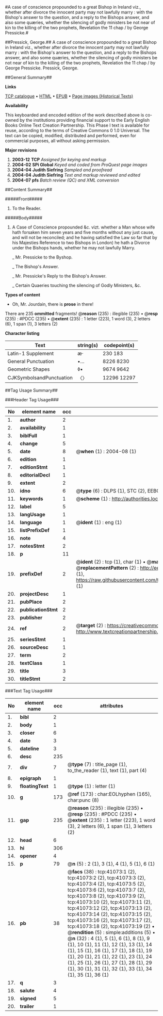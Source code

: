 #A case of conscience propounded to a great Bishop in Ireland viz., whether after divorce the innocent party may not lawfully marry : with the Bishop's answer to the question, and a reply to the Bishops answer, and also some quæries, whether the silencing of godly ministers be not near of kin to the killing of the two prophets, Revelation the 11 chap / by George Pressicke.#

##Pressick, George.##
A case of conscience propounded to a great Bishop in Ireland viz., whether after divorce the innocent party may not lawfully marry : with the Bishop's answer to the question, and a reply to the Bishops answer, and also some quæries, whether the silencing of godly ministers be not near of kin to the killing of the two prophets, Revelation the 11 chap / by George Pressicke.
Pressick, George.

##General Summary##

**Links**

[TCP catalogue](http://www.ota.ox.ac.uk/tcp/)  • 
[HTML](http://tei.it.ox.ac.uk/tcp/Texts-HTML/free/A55/A55740.html)  • 
[EPUB](http://tei.it.ox.ac.uk/tcp/Texts-EPUB/free/A55/A55740.epub) • 
[Page images (Historical Texts)](https://data.historicaltexts.jisc.ac.uk/view?pubId=eebo-08202926e&pageId=eebo-08202926e-41073-1)

**Availability**

This keyboarded and encoded edition of the
	       work described above is co-owned by the institutions
	       providing financial support to the Early English Books
	       Online Text Creation Partnership. This Phase I text is
	       available for reuse, according to the terms of Creative
	       Commons 0 1.0 Universal. The text can be copied,
	       modified, distributed and performed, even for
	       commercial purposes, all without asking permission.

**Major revisions**

1. __2003-12__ __TCP__ *Assigned for keying and markup*
1. __2004-02__ __SPi Global__ *Keyed and coded from ProQuest page images*
1. __2004-04__ __Judith Siefring__ *Sampled and proofread*
1. __2004-04__ __Judith Siefring__ *Text and markup reviewed and edited*
1. __2004-07__ __pfs__ *Batch review (QC) and XML conversion*

##Content Summary##

#####Front#####

1. To the Reader.

#####Body#####

1. A Case of Conscience propounded &c. vizt. whether a Man whose wife hath forsaken him seven years and five months without any just cause, and will not be reconciled; and he having satisfied the Law so far that by his Majesties Reference to two Bishops in London) he hath a Divorce under the Bishops hands, whether he may not lawfully Marry.

    _ Mr. Pressicke to the Byshop.

    _ The Bishop's Answer.

    _ Mr. Pressicke's Reply to the Bishop's Answer.

    _ Certain Quaeries touching the silencing of Godly Ministers, &c.

**Types of content**

  * Oh, Mr. Jourdain, there is **prose** in there!

There are 235 **ommitted** fragments! 
 @__reason__ (235) : illegible (235)  •  @__resp__ (235) : #PDCC (235)  •  @__extent__ (235) : 1 letter (223), 1 word (3), 2 letters (6), 1 span (1), 3 letters (2)

**Character listing**


|Text|string(s)|codepoint(s)|
|---|---|---|
|Latin-1 Supplement|æ·|230 183|
|General Punctuation|•…|8226 8230|
|Geometric Shapes|◊▪|9674 9642|
|CJKSymbolsandPunctuation|〈〉|12296 12297|

##Tag Usage Summary##

###Header Tag Usage###

|No|element name|occ|attributes|
|---|---|---|---|
|1.|__author__|2||
|2.|__availability__|1||
|3.|__biblFull__|1||
|4.|__change__|5||
|5.|__date__|8| @__when__ (1) : 2004-08 (1)|
|6.|__edition__|1||
|7.|__editionStmt__|1||
|8.|__editorialDecl__|1||
|9.|__extent__|2||
|10.|__idno__|6| @__type__ (6) : DLPS (1), STC (2), EEBO-CITATION (1), OCLC (1), VID (1)|
|11.|__keywords__|1| @__scheme__ (1) : http://authorities.loc.gov/ (1)|
|12.|__label__|5||
|13.|__langUsage__|1||
|14.|__language__|1| @__ident__ (1) : eng (1)|
|15.|__listPrefixDef__|1||
|16.|__note__|4||
|17.|__notesStmt__|2||
|18.|__p__|11||
|19.|__prefixDef__|2| @__ident__ (2) : tcp (1), char (1)  •  @__matchPattern__ (2) : ([0-9\-]+):([0-9IVX]+) (1), (.+) (1)  •  @__replacementPattern__ (2) : http://eebo.chadwyck.com/downloadtiff?vid=$1&page=$2 (1), https://raw.githubusercontent.com/textcreationpartnership/Texts/master/tcpchars.xml#$1 (1)|
|20.|__projectDesc__|1||
|21.|__pubPlace__|2||
|22.|__publicationStmt__|2||
|23.|__publisher__|2||
|24.|__ref__|2| @__target__ (2) : https://creativecommons.org/publicdomain/zero/1.0/ (1), http://www.textcreationpartnership.org/docs/. (1)|
|25.|__seriesStmt__|1||
|26.|__sourceDesc__|1||
|27.|__term__|2||
|28.|__textClass__|1||
|29.|__title__|3||
|30.|__titleStmt__|2||


###Text Tag Usage###

|No|element name|occ|attributes|
|---|---|---|---|
|1.|__bibl__|2||
|2.|__body__|1||
|3.|__closer__|6||
|4.|__date__|3||
|5.|__dateline__|3||
|6.|__desc__|235||
|7.|__div__|7| @__type__ (7) : title_page (1), to_the_reader (1), text (1), part (4)|
|8.|__epigraph__|1||
|9.|__floatingText__|1| @__type__ (1) : letter (1)|
|10.|__g__|173| @__ref__ (173) : char:EOLhyphen (165), char:punc (8)|
|11.|__gap__|235| @__reason__ (235) : illegible (235)  •  @__resp__ (235) : #PDCC (235)  •  @__extent__ (235) : 1 letter (223), 1 word (3), 2 letters (6), 1 span (1), 3 letters (2)|
|12.|__head__|6||
|13.|__hi__|306||
|14.|__opener__|4||
|15.|__p__|79| @__n__ (5) : 2 (1), 3 (1), 4 (1), 5 (1), 6 (1)|
|16.|__pb__|38| @__facs__ (38) : tcp:41073:1 (2), tcp:41073:2 (2), tcp:41073:3 (2), tcp:41073:4 (2), tcp:41073:5 (2), tcp:41073:6 (2), tcp:41073:7 (2), tcp:41073:8 (2), tcp:41073:9 (2), tcp:41073:10 (2), tcp:41073:11 (2), tcp:41073:12 (2), tcp:41073:13 (2), tcp:41073:14 (2), tcp:41073:15 (2), tcp:41073:16 (2), tcp:41073:17 (2), tcp:41073:18 (2), tcp:41073:19 (2)  •  @__rendition__ (5) : simple:additions (5)  •  @__n__ (32) : 4 (1), 5 (1), 6 (1), 8 (1), 9 (1), 10 (1), 11 (1), 12 (1), 13 (1), 14 (1), 15 (1), 16 (1), 17 (1), 18 (1), 19 (1), 20 (1), 21 (1), 22 (1), 23 (1), 24 (1), 25 (1), 26 (1), 27 (1), 28 (1), 29 (1), 30 (1), 31 (1), 32 (1), 33 (1), 34 (1), 35 (1), 36 (1)|
|17.|__q__|3||
|18.|__salute__|4||
|19.|__signed__|5||
|20.|__trailer__|1||
